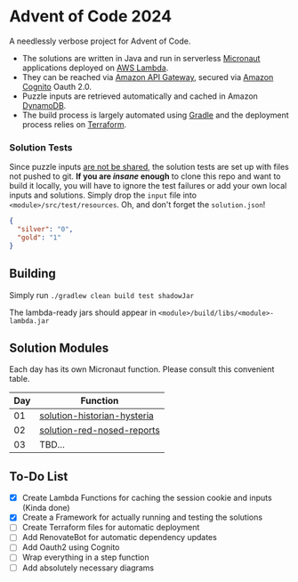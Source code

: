 # Advent of Code 2024

A needlessly verbose project for Advent of Code.

* The solutions are written in Java and run in serverless [Micronaut](https://micronaut.io/) applications deployed on
  [AWS Lambda](https://aws.amazon.com/lambda/).
* They can be reached via [Amazon API Gateway](https://aws.amazon.com/api-gateway/), secured
  via [Amazon Cognito](https://aws.amazon.com/de/cognito/) Oauth
  2.0.
* Puzzle inputs are retrieved automatically and cached in Amazon [DynamoDB](https://aws.amazon.com/dynamodb/).
* The build process is largely automated using [Gradle](https://gradle.org/) and the deployment process relies on
  [Terraform](https://www.terraform.io/).

### Solution Tests

Since puzzle inputs [are not be shared](https://adventofcode.com/2024/about), the solution tests are set up with files
not pushed to git. **If you are _insane_ enough** to clone this repo and want to build it locally, you will have to
ignore the test failures or add your own local inputs and
solutions. Simply drop the `input` file into `<module>/src/test/resources`. Oh, and don't forget the `solution.json`!

```json
{
  "silver": "0",
  "gold": "1"
}
```

## Building

Simply run `./gradlew clean build test shadowJar`

The lambda-ready jars should appear in `<module>/build/libs/<module>-lambda.jar`

## Solution Modules

Each day has its own Micronaut function. Please consult this convenient table.

| Day | Function                                                                                                                                                          |
|-----|-------------------------------------------------------------------------------------------------------------------------------------------------------------------|
| 01  | [solution-historian-hysteria](solution-historian-hysteria/src/main/java/com/mostlynobody/aoc/y24/solution/historianhysteria/HistorianHysteriaRequestHandler.java) |
| 02  | [solution-red-nosed-reports](solution-red-nosed-reports/src/main/java/com/mostlynobody/aoc/y24/solution/rednosedreports/RedNosedReportsRequestHandler.java)       |
| 03  | TBD...                                                                                                                                                            |

## To-Do List

- [x] Create Lambda Functions for caching the session cookie and inputs (Kinda done)
- [x] Create a Framework for actually running and testing the solutions
- [ ] Create Terraform files for automatic deployment
- [ ] Add RenovateBot for automatic dependency updates
- [ ] Add Oauth2 using Cognito
- [ ] Wrap everything in a step function
- [ ] Add absolutely necessary diagrams